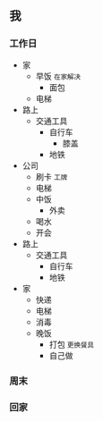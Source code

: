 ## 我

### 工作日

- 家
  - 早饭 ```在家解决```
    - 面包
  - 电梯
- 路上
  - 交通工具
    - 自行车
      - 膝盖
    - 地铁
- 公司
  - 刷卡 ```工牌```
  - 电梯
  - 中饭
    - 外卖
  - 喝水
  - 开会
- 路上
  - 交通工具
    - 自行车
    - 地铁
- 家
  - 快递
  - 电梯
  - 消毒
  - 晚饭
    - 打包 ```更换餐具```
    - 自己做

### 周末

### 回家
